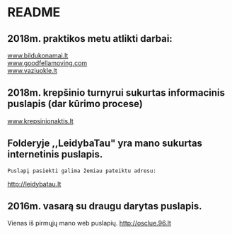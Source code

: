 # README

## 2018m. praktikos metu atlikti darbai:  
 www.bildukonamai.lt  
 www.goodfellamoving.com  
 www.vaziuokle.lt  
 
## 2018m. krepšinio turnyrui sukurtas informacinis puslapis (dar kūrimo procese)
www.krepsinionaktis.lt

## Folderyje ,,LeidybaTau" yra mano sukurtas internetinis puslapis.
    Puslapį pasiekti galima žemiau pateiktu adresu:
   http://leidybatau.lt
    
## 2016m. vasarą su draugu darytas puslapis.
Vienas iš pirmųjų mano web puslapių.
   http://osclue.96.lt
